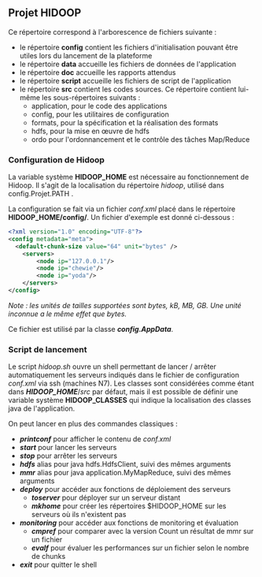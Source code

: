 Projet **HIDOOP**
-------------------------------

Ce répertoire correspond à l'arborescence de fichiers suivante :

- le répertoire **config** contient les fichiers d'initialisation pouvant être utiles lors du lancement de la plateforme
- le répertoire **data** accueille les fichiers de données de l'application
- le répertoire **doc** accueille les rapports attendus
- le répertoire **script** accueille les fichiers de script de l'application
- le répertoire **src** contient les codes sources. Ce répertoire contient lui-même les sous-répertoires suivants :
  - application, pour le code des applications
  - config, pour les utilitaires de configuration
  - formats, pour la spécification et la réalisation des formats
  - hdfs, pour la mise en œuvre de hdfs
  - ordo pour l'ordonnancement et le contrôle des tâches Map/Reduce

### Configuration de Hidoop
La variable système **HIDOOP_HOME** est nécessaire au fonctionnement de Hidoop. Il s'agit de la localisation du répertoire *hidoop*, utilisé dans config.Projet.PATH .

La configuration se fait via un fichier *conf.xml* placé dans le répertoire **HIDOOP_HOME/config/**.
Un fichier d'exemple est donné ci-dessous :
```xml
<?xml version="1.0" encoding="UTF-8"?>
<config metadata="meta">
  <default-chunk-size value="64" unit="bytes" />
    <servers>
        <node ip="127.0.0.1"/>
        <node ip="chewie"/>
        <node ip="yoda"/>
    </servers>
</config>
```

*Note : les unités de tailles supportées sont bytes, kB, MB, GB. Une unité inconnue a le même effet que bytes.*

Ce fichier est utilisé par la classe ***config.AppData***. 

### Script de lancement 
Le script *hidoop.sh* ouvre un shell permettant de lancer / arrêter automatiquement les serveurs indiqués dans le fichier de configuration *conf.xml* via ssh (machines N7).
Les classes sont considérées comme étant dans ***HIDOOP_HOME***/*src* par défaut, mais il est possible de définir une variable système **HIDOOP_CLASSES** qui indique la localisation des classes java de l'application.

On peut lancer en plus des commandes classiques : 
 - ***printconf*** pour afficher le contenu de *conf.xml* 
 - ***start*** pour lancer les serveurs 
 - ***stop*** pour arrêter les serveurs
 - ***hdfs*** alias pour java hdfs.HdfsClient, suivi des mêmes arguments
 - ***mmr*** alias pour java application.MyMapReduce, suivi des mêmes arguments
 - ***deploy*** pour accéder aux fonctions de déploiement des serveurs
   * ***toserver*** pour déployer sur un serveur distant
   * ***mkhome*** pour créer les répertoires $HIDOOP_HOME sur les serveurs où ils n'existent pas
 - ***monitoring*** pour accéder aux fonctions de monitoring et évaluation
   * ***cmpref*** pour comparer avec la version Count un résultat de mmr sur un fichier 
   * ***evalf*** pour évaluer les performances sur un fichier selon le nombre de chunks 
 - ***exit*** pour quitter le shell
 



